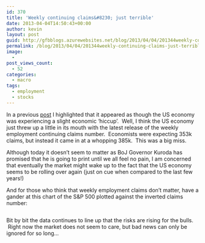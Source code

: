 ```yaml
---
id: 370
title: 'Weekly continuing claims&#8230; just terrible'
date: 2013-04-04T14:50:43+00:00
author: kevin
layout: post
guid: http://gfbblogs.azurewebsites.net/blog/2013/04/04/201344weekly-continuing-claims-just-terrible/
permalink: /blog/2013/04/04/201344weekly-continuing-claims-just-terrible/
image:
  - 
post_views_count:
  - 52
categories:
  - macro
tags:
  - employment
  - stocks
---
```

In a previous [post](http://gfbtrading.com/the-macro-tourist/2013/4/2/an-economic-hiccup-or-something-more-sinister) I highlighted that it appeared as though the US economy was experiencing a slight economic &#8216;hiccup&#8217;.  Well, I think the US economy just threw up a little in its mouth with the latest release of the weekly employment continuing claims number.  Economists were expecting 353k claims, but instead it came in at a whopping 385k.  This was a big miss.

Although today it doesn&#8217;t seem to matter as BoJ Governor Kuroda has promised that he is going to print until we all feel no pain, I am concerned that eventually the market might wake up to the fact that the US economy seems to be rolling over again (just on cue when compared to the last few years!)

And for those who think that weekly employment claims don&#8217;t matter, have a gander at this chart of the S&P 500 plotted against the inverted claims number:

<img class="aligncenter" alt="" src="http://themacrotourist.com/blogs/ES%20vs%20Inverted%20Claims%20Apr%2004%2013.gif" />

Bit by bit the data continues to line up that the risks are rising for the bulls.  Right now the market does not seem to care, but bad news can only be ignored for so long&#8230;